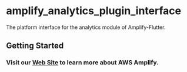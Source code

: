 # amplify_analytics_plugin_interface

The platform interface for the analytics module of Amplify-Flutter.

## Getting Started

### Visit our [Web Site](https://docs.amplify.aws/) to learn more about AWS Amplify.
